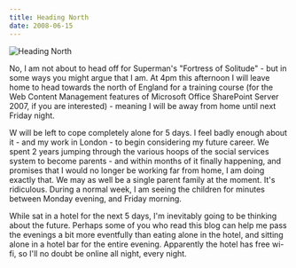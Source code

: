 ```yaml
---
title: Heading North
date: 2008-06-15
---
```


![Heading North](https://source.unsplash.com/di8ognBauG0/1600x900)

No, I am not about to head off for Superman's "Fortress of Solitude" - but in some ways you might argue that I am. At 4pm this afternoon I will leave home to head towards the north of England for a training course (for the Web Content Management features of Microsoft Office SharePoint Server 2007, if you are interested) - meaning I will be away from home until next Friday night.

W will be left to cope completely alone for 5 days. I feel badly enough about it - and my work in London - to begin considering my future career. We spent 2 years jumping through the various hoops of the social services system to become parents - and within months of it finally happening, and promises that I would no longer be working far from home, I am doing exactly that. We may as well be a single parent family at the moment. It's ridiculous. During a normal week, I am seeing the children for minutes between Monday evening, and Friday morning.

While sat in a hotel for the next 5 days, I'm inevitably going to be thinking about the future. Perhaps some of you who read this blog can help me pass the evenings a bit more eventfully than eating alone in the hotel, and sitting alone in a hotel bar for the entire evening. Apparently the hotel has free wi-fi, so I'll no doubt be online all night, every night.